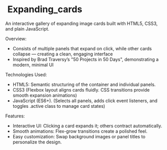 #  Expanding_cards
An interactive gallery of expanding image cards built with HTML5, CSS3, and plain JavaScript.

Overview:
- Consists of multiple panels that expand on click, while other cards collapse — creating a clean, engaging interface 
- Inspired by Brad Traversy’s "50 Projects in 50 Days", demonstrating a modern, minimal UI

Technologies Used:
- HTML5: Semantic structuring of the container and individual panels.
- CSS3 (Flexbox layout aligns cards fluidly. CSS transitions provide smooth expansion animations)
- JavaScript (ES6+). (Selects all panels, adds click event listeners, and toggles .active class to manage card states)

Features:
- Interactive UI: Clicking a card expands it; others contract automatically.
- Smooth animations: Flex-grow transitions create a polished feel.
- Easy customization: Swap background images or panel titles to personalize the design.
